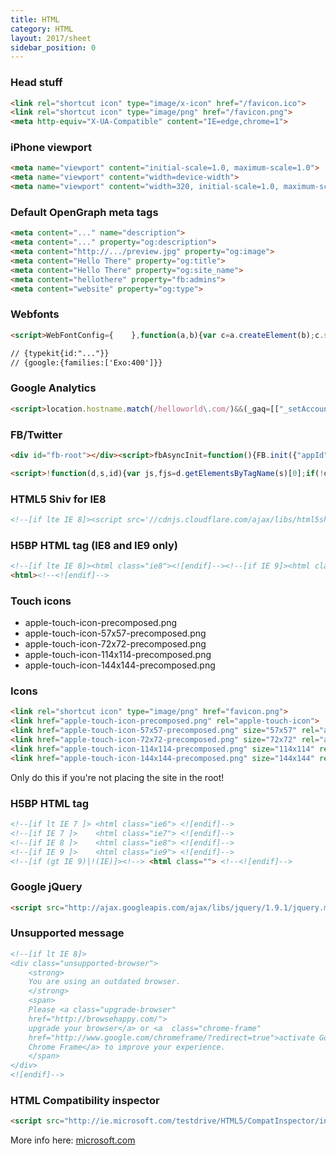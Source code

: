 ```yaml
---
title: HTML
category: HTML
layout: 2017/sheet
sidebar_position: 0
---
```


### Head stuff

```html
<link rel="shortcut icon" type="image/x-icon" href="/favicon.ico">
<link rel="shortcut icon" type="image/png" href="/favicon.png">
<meta http-equiv="X-UA-Compatible" content="IE=edge,chrome=1">
```

### iPhone viewport

```html
<meta name="viewport" content="initial-scale=1.0, maximum-scale=1.0">
<meta name="viewport" content="width=device-width">
<meta name="viewport" content="width=320, initial-scale=1.0, maximum-scale=1.0, user-scalable=0"/> <!-- full example -->
```

### Default OpenGraph meta tags

```html
<meta content="..." name="description">
<meta content="..." property="og:description">
<meta content="http://.../preview.jpg" property="og:image">
<meta content="Hello There" property="og:title">
<meta content="Hello There" property="og:site_name">
<meta content="hellothere" property="fb:admins">
<meta content="website" property="og:type">
```

### Webfonts

```html
<script>WebFontConfig={    },function(a,b){var c=a.createElement(b);c.src="//ajax.googleapis.com/ajax/libs/webfont/1/webfont.js",c.async=1;var d=a.getElementsByTagName(b)[0];d.parentNode.insertBefore(c,d)}(document,"script")</script>

// {typekit{id:"..."}}
// {google:{families:['Exo:400']}}
```

### Google Analytics

```html
<script>location.hostname.match(/helloworld\.com/)&&(_gaq=[["_setAccount","UA-XXXXX-1"],["_trackPageview"]],function(a,b){var c=a.createElement(b),d=a.getElementsByTagName(b)[0];c.async=1,c.src=("https:"==location.protocol?"//ssl":"//www")+".google-analytics.com/ga.js",d.parentNode.insertBefore(c,d)}(document,"script"))</script>
```

### FB/Twitter

```html
<div id="fb-root"></div><script>fbAsyncInit=function(){FB.init({"appId":"___APPIDGOESHERE___","status":true,"cookie":true,"xfbml":true})};!function(d,s,id){var js,fjs=d.getElementsByTagName(s)[0];if(!d.getElementById(id)){js=d.createElement(s);js.id=id;js.async=1;js.src='//connect.facebook.net/en_US/all.js';fjs.parentNode.insertBefore(js,fjs);}}(document,'script','facebook-jssdk');</script>

<script>!function(d,s,id){var js,fjs=d.getElementsByTagName(s)[0];if(!d.getElementById(id)){js=d.createElement(s);js.id=id;js.async=1;js.src="//platform.twitter.com/widgets.js";fjs.parentNode.insertBefore(js,fjs);}}(document,"script","twitter-wjs");</script>
```

### HTML5 Shiv for IE8

```html
<!--[if lte IE 8]><script src='//cdnjs.cloudflare.com/ajax/libs/html5shiv/3.6.1/html5shiv.js'></script><![endif]-->
```

### H5BP HTML tag (IE8 and IE9 only)

```html
<!--[if lte IE 8]><html class="ie8"><![endif]--><!--[if IE 9]><html class="ie9"><![endif]--><!--[if gt IE 9]><!-->
<html><!--<![endif]-->
```

### Touch icons

* apple-touch-icon-precomposed.png
* apple-touch-icon-57x57-precomposed.png
* apple-touch-icon-72x72-precomposed.png
* apple-touch-icon-114x114-precomposed.png
* apple-touch-icon-144x144-precomposed.png

### Icons

```html
<link rel="shortcut icon" type="image/png" href="favicon.png">
<link href="apple-touch-icon-precomposed.png" rel="apple-touch-icon">
<link href="apple-touch-icon-57x57-precomposed.png" size="57x57" rel="apple-touch-icon">
<link href="apple-touch-icon-72x72-precomposed.png" size="72x72" rel="apple-touch-icon">
<link href="apple-touch-icon-114x114-precomposed.png" size="114x114" rel="apple-touch-icon">
<link href="apple-touch-icon-144x144-precomposed.png" size="144x144" rel="apple-touch-icon">
```

Only do this if you're not placing the site in the root!

### H5BP HTML tag

```html
<!--[if lt IE 7 ]> <html class="ie6"> <![endif]-->
<!--[if IE 7 ]>    <html class="ie7"> <![endif]-->
<!--[if IE 8 ]>    <html class="ie8"> <![endif]-->
<!--[if IE 9 ]>    <html class="ie9"> <![endif]-->
<!--[if (gt IE 9)|!(IE)]><!--> <html class=""> <!--<![endif]-->
```

### Google jQuery

```html
<script src="http://ajax.googleapis.com/ajax/libs/jquery/1.9.1/jquery.min.js"></script>
```

### Unsupported message

```html
<!--[if lt IE 8]>
<div class="unsupported-browser">
    <strong>
    You are using an outdated browser.
    </strong>
    <span>
    Please <a class="upgrade-browser"
    href="http://browsehappy.com/">
    upgrade your browser</a> or <a  class="chrome-frame"
    href="http://www.google.com/chromeframe/?redirect=true">activate Google 
    Chrome Frame</a> to improve your experience.
    </span>
</div>
<![endif]-->
```

### HTML Compatibility inspector

```html
<script src="http://ie.microsoft.com/testdrive/HTML5/CompatInspector/inspector.js"></script>
```

More info here: [microsoft.com](http://ie.microsoft.com/testdrive/HTML5/CompatInspector/)
